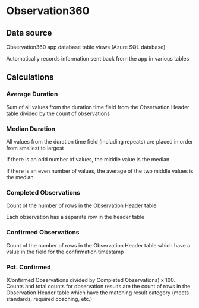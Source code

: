# Observation360

## Data source

Observation360 app database table views \(Azure SQL database\)

Automatically records information sent back from the app in various tables

## Calculations

### Average Duration

Sum of all values from the duration time field from the Observation Header table divided by the count of observations

### Median Duration

All values from the duration time field \(including repeats\) are placed in order from smallest to largest

If there is an odd number of values, the middle value is the median

If there is an even number of values, the average of the two middle values is the median

### Completed Observations

Count of the number of rows in the Observation Header table

Each observation has a separate row in the header table

### Confirmed Observations

Count of the number of rows in the Observation Header table which have a value in the field for the confirmation timestamp

### Pct. Confirmed

\(Confirmed Observations divided by Completed Observations\) x 100. Counts and total counts for observation results are the count of rows in the Observation Header table which have the matching result category \(meets standards, required coaching, etc.\)

